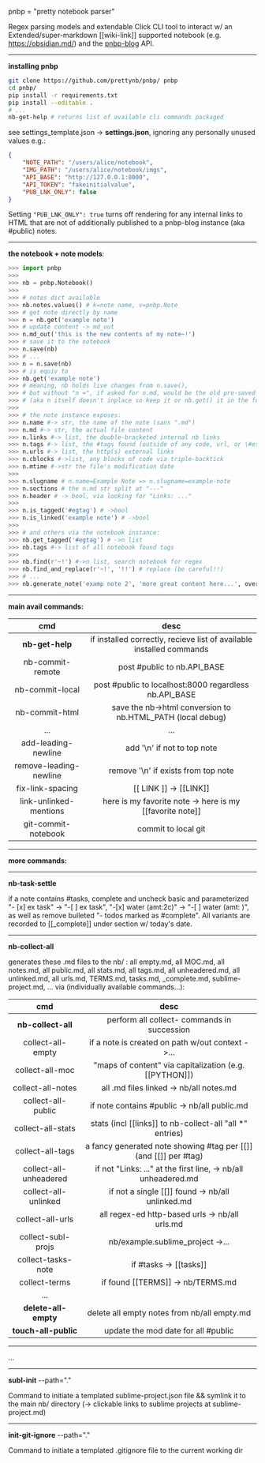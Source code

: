 pnbp = "pretty notebook parser"

Regex parsing models and extendable Click CLI tool to interact w/ an Extended/super-markdown [[wiki-link]] supported notebook (e.g. https://obsidian.md/) and the [pnbp-blog](https://github.com/prettynb/pnbp-blog/) API.


--- 
**installing pnbp**

```sh
git clone https://github.com/prettynb/pnbp/ pnbp
cd pnbp/
pip install -r requirements.txt
pip install --editable .
# ... 
nb-get-help # returns list of available cli commands packaged
```

see settings_template.json -> **settings.json**, ignoring any personally unused values e.g.:

```json
{
    "NOTE_PATH": "/users/alice/notebook",
    "IMG_PATH": "/users/alice/notebook/imgs",
    "API_BASE": "http://127.0.0.1:8000",
    "API_TOKEN": "fakeinitialvalue",
    "PUB_LNK_ONLY": false
}
```

Setting ```"PUB_LNK_ONLY": true``` turns off rendering for any internal links to HTML that are not of additionally published to a pnbp-blog instance (aka #public) notes.

--- 
**the notebook + note models**:

```py
>>> import pnbp
>>> 
>>> nb = pnbp.Notebook()
>>> 
>>> # notes dict available
>>> nb.notes.values() # k=note name, v=pnbp.Note
>>> # get note directly by name
>>> n = nb.get('example note')
>>> # update content -> md_out
>>> n.md_out('this is the new contents of my note~!')
>>> # save it to the notebook
>>> n.save(nb) 
>>> # ...
>>> n = n.save(nb)
>>> # is equiv to 
>>> nb.get('example note')
>>> # meaning, nb holds live changes from n.save(),
>>> # but without "n =", if asked for n.md, would be the old pre-saved md
>>> # (aka n itself doesn't inplace so keep it or nb.get() it in the future)
>>> 
>>> # the note instance exposes:
>>> n.name #-> str, the name of the note (sans ".md")
>>> n.md #-> str, the actual file content
>>> n.links #-> list, the double-bracketed internal nb links
>>> n.tags #-> list, the #tags found (outside of any code, url, or \#escaped)
>>> n.urls #-> list, the http(s) external links 
>>> n.cblocks #->list, any blocks of code via triple-backtick 
>>> n.mtime #->str the file's modification date 
>>> 
>>> n.slugname # n.name=Example Note => n.slugname=example-note
>>> n.sections # the n.md str split at "---"
>>> n.header # -> bool, via looking for "Links: ..."
>>> 
>>> n.is_tagged('#egtag') # ->bool
>>> n.is_linked('example note') # ->bool
>>> 
>>> # and others via the notebook instance:
>>> nb.get_tagged('#egtag') # ->n list
>>> nb.tags #-> list of all notebook found tags
>>> 
>>> nb.find(r'~!') #->n list, search notebook for regex 
>>> nb.find_and_replace(r'~!', '!!') # replace (be careful!!)
>>> # ... 
>>> nb.generate_note('examp note 2', 'more great content here...', overwrite=True)
```

--- 
**main avail commands:**        

| cmd | desc |
| :----: | :----: |
| **nb-get-help** | if installed correctly, recieve list of available installed commands |
| nb-commit-remote | post #public to nb.API_BASE |
| nb-commit-local | post #public to localhost:8000 regardless nb.API_BASE |
| nb-commit-html | save the nb->html conversion to nb.HTML_PATH (local debug) |
| ... | ... |
| add-leading-newline | add '\n' if not to top note |
| remove-leading-newline | remove '\n' if exists from top note |
| fix-link-spacing | \[\[ LINK \]\] -> \[\[LINK\]\]  |
| link-unlinked-mentions | here is my favorite note -> here is my \[\[favorite note\]\] |
| git-commit-notebook | commit to local git |

--- 
**more commands:**

---
**nb-task-settle**   

if a note contains #tasks, complete and uncheck basic and parameterized "- \[x\] ex task"  ->  "-\[ \] ex task", "-\[x\] water (amt:2c)" ->  "-\[ \] water (amt: )", as well as remove bulleted "- todos marked as \#complete". All variants are recorded to [[\_complete]] under section w/ today's date.


--- 

**nb-collect-all**

generates these .md files to the nb/ : all empty.md, all MOC.md, all notes.md, all public.md, all stats.md, all tags.md, all unheadered.md, all unlinked.md, all urls.md, TERMS.md, tasks.md, \_complete.md, sublime-project.md, ... via (individually available commands...):

| cmd | desc |
| :----: | :----: |
| **nb-collect-all** |  perform all collect- commands in succession |
| collect-all-empty | if a note is created on path w/out context ->... |
| collect-all-moc | "maps of content" via capitalization (e.g. \[\[PYTHON\]\]) |
| collect-all-notes | all .md files linked -> nb/all notes.md |
| collect-all-public | if note contains #public -> nb/all public.md |
| collect-all-stats | stats (incl [[links]] to  nb-collect-all "all *" entries) |
| collect-all-tags | a fancy generated note showing #tag per \[\[\]\] (and \[\[\]\] per #tag)  |
| collect-all-unheadered | if not "Links: ..." at the first line, -> nb/all unheadered.md |
| collect-all-unlinked | if not a single \[\[\]\] found -> nb/all unlinked.md |
| collect-all-urls |  all regex-ed http-based urls -> nb/all urls.md |
| collect-subl-projs | nb/example.sublime_project ->... |
| collect-tasks-note | if #tasks -> [[tasks]] |
| collect-terms | if found [[TERMS]] -> nb/TERMS.md |
| ... |  |
| **delete-all-empty** | delete all empty notes from nb/all empty.md |
| **touch-all-public** | update the mod date for all #public |


--- 

... 

--- 

**subl-init** --path="."

Command to initiate a templated sublime-project.json file && symlink it to the main nb/ directory (-> clickable links to sublime projects at sublime-project.md)

--- 

**init-git-ignore** --path="."

Command to initiate a templated .gitignore file to the current working dir








